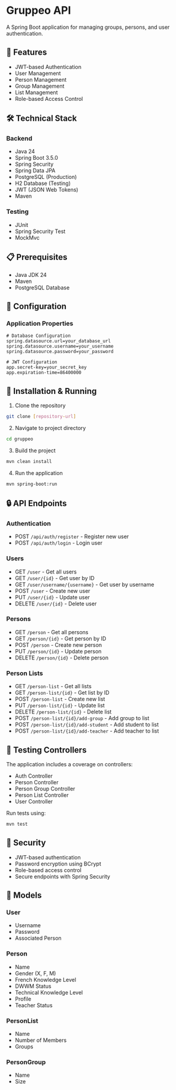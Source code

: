 # Gruppeo API

A Spring Boot application for managing groups, persons, and user authentication.

## 🚀 Features

- JWT-based Authentication
- User Management
- Person Management
- Group Management
- List Management
- Role-based Access Control

## 🛠️ Technical Stack

### Backend
- Java 24
- Spring Boot 3.5.0
- Spring Security
- Spring Data JPA
- PostgreSQL (Production)
- H2 Database (Testing)
- JWT (JSON Web Tokens)
- Maven

### Testing
- JUnit
- Spring Security Test
- MockMvc

## 📋 Prerequisites

- Java JDK 24
- Maven
- PostgreSQL Database

## 🔧 Configuration

### Application Properties

```properties
# Database Configuration
spring.datasource.url=your_database_url
spring.datasource.username=your_username
spring.datasource.password=your_password

# JWT Configuration
app.secret-key=your_secret_key
app.expiration-time=86400000
```
## 🚀 Installation & Running

1. Clone the repository
```bash
git clone [repository-url]
```
2. Navigate to project directory
```bash
cd gruppeo
```
3. Build the project
```bash
mvn clean install
```
4. Run the application
```bash
mvn spring-boot:run
```
## 🔒 API Endpoints

### Authentication
- POST `/api/auth/register` - Register new user
- POST `/api/auth/login` - Login user

### Users
- GET `/user` - Get all users
- GET `/user/{id}` - Get user by ID
- GET `/user/username/{username}` - Get user by username
- POST `/user` - Create new user
- PUT `/user/{id}` - Update user
- DELETE `/user/{id}` - Delete user

### Persons
- GET `/person` - Get all persons
- GET `/person/{id}` - Get person by ID
- POST `/person` - Create new person
- PUT `/person/{id}` - Update person
- DELETE `/person/{id}` - Delete person

### Person Lists
- GET `/person-list` - Get all lists
- GET `/person-list/{id}` - Get list by ID
- POST `/person-list` - Create new list
- PUT `/person-list/{id}` - Update list
- DELETE `/person-list/{id}` - Delete list
- POST `/person-list/{id}/add-group` - Add group to list
- POST `/person-list/{id}/add-student` - Add student to list
- POST `/person-list/{id}/add-teacher` - Add teacher to list

## 🧪 Testing Controllers

The application includes a coverage on controllers:
- Auth Controller
- Person Controller
- Person Group Controller
- Person List Controller
- User Controller

Run tests using:
```bash
mvn test
```
## 🔐 Security

- JWT-based authentication
- Password encryption using BCrypt
- Role-based access control
- Secure endpoints with Spring Security

## 📝 Models

### User
- Username
- Password
- Associated Person

### Person
- Name
- Gender (X, F, M)
- French Knowledge Level
- DWWM Status
- Technical Knowledge Level
- Profile
- Teacher Status

### PersonList
- Name
- Number of Members
- Groups

### PersonGroup
- Name
- Size